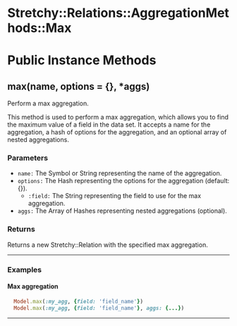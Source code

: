 # Stretchy::Relations::AggregationMethods::Max [](#module-Stretchy::Relations::AggregationMethods::Max) [](#top)

    

# Public Instance Methods

      
## max(name, options = {}, *aggs) [](#method-i-max)
         
Perform a max aggregation.

This method is used to perform a max aggregation, which allows you to find the maximum value of a field in the data set. It accepts a name for the aggregation, a hash of options for the aggregation, and an optional array of nested aggregations.

### Parameters

- `name:` The Symbol or String representing the name of the aggregation.
- `options:` The Hash representing the options for the aggregation (default: {}).
    - `:field:` The String representing the field to use for the max aggregation.
- `aggs:` The Array of Hashes representing nested aggregations (optional).

### Returns
Returns a new Stretchy::Relation with the specified max aggregation.

---

### Examples

#### Max aggregation

```ruby
  Model.max(:my_agg, {field: 'field_name'})
  Model.max(:my_agg, {field: 'field_name'}, aggs: {...})
```  
        
---

